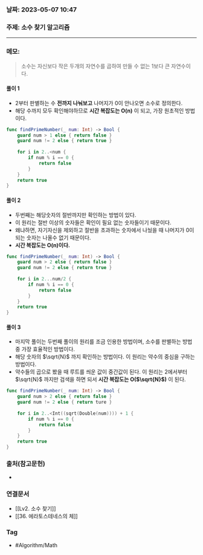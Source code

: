 ### 날짜: 2023-05-07 10:47

### 주제:  소수 찾기 알고리즘 
---
### 메모: 
> 소수는 자신보다 작은 두개의 자연수를 곱하여 만들 수 없는 1보다 큰 자연수이다. 
#### 풀이 1
- 2부터 판별하는 수 **전까지 나눠보고** 나머지가 0이 안나오면 소수로 정의한다. 
- 해당 수까지 모두 확인해야하므로 **시간 복잡도는 O(n)** 이 되고, 가장 원초적인 방법이다. 
~~~ swift 
func findPrimeNumber(_ num: Int) -> Bool { 
	guard num > 1 else { return false }
	guard num != 2 else { return true }
	
	for i in 2..<num { 
		if num % i == 0 { 
			return false 
		}
	}
	return true
}
~~~
#### 풀이 2
- 두번째는 해당숫자의 절반까지만 확인하는 방법이 있다. 
- 이 원리는 절반 이상의 숫자들은 확인이 필요 없는 숫자들이기 때문이다. 
- 왜냐하면, 자기자신을 제외하고 절반을  초과하는 숫자에서 나눴을 때 나머지가 0이 되는 숫자는 나올수 없기 때문이다. 
- **시간 복잡도는 O(n)이다.**
~~~ swift
func findPrimeNumber(_ num: Int) -> Bool { 
	guard num > 2 else { return false }
	guard num != 2 else { return true }
	
	for i in 2...num/2 { 
		if num % i == 0 { 
			return false 
		}
	} 
	return true
}
~~~
#### 풀이 3
- 마지막 풀이는 두번째 풀이의 원리를 조금 인용한 방법이며, 소수를 판별하는 방법 중 가장 효율적인 방법이다. 
- 해당 숫자의 $\sqrt{N}$ 까지 확인하는 방법이다. 이 원리는 약수의 중심을 구하는 방법이다.
- 약수들의 곱으로 봤을 때 루트를 씌운 값이 중간값이 된다. 이 원리는 2에서부터 $\sqrt{N}$ 까지만 검색을 하면 되서 **시간 복잡도는 O($\sqrt{N}$)** 이 된다.
~~~ swift 
func findPrimeNumber(_ num: Int) -> Bool { 
	guard num > 2 else { return false }
	guard num != 2 else { return ture }
	
	for i in 2..<Int((sqrt(Double(num)))) + 1 { 
		if num % i == 0 { 
			return false 
		}
	}
	return true
}
~~~

### 출처(참고문헌) 
- 

### 연결문서 
- [[Lv2. 소수 찾기]]
- [[36. 에라토스테네스의 체]]

### Tag
- #Algorithm/Math 
